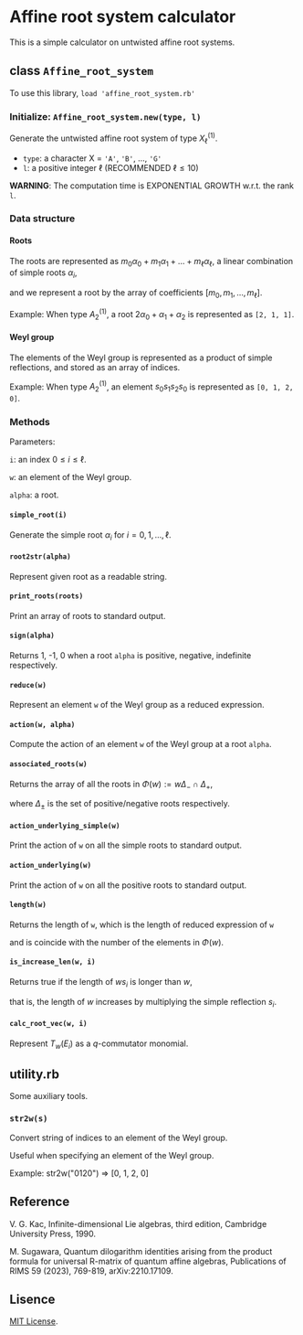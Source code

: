 # Affine root system calculator

This is a simple calculator on untwisted affine root systems.

## class `Affine_root_system`
To use this library, `load 'affine_root_system.rb'`

### Initialize: `Affine_root_system.new(type, l)`
Generate the untwisted affine root system of type $X_{\ell}^{(1)}$.
* `type`: a character X = `'A'`, `'B'`, ..., `'G'`
* `l`: a positive integer $\ell$ (RECOMMENDED $\ell \leq 10$)

**WARNING**: The computation time is EXPONENTIAL GROWTH w.r.t. the rank `l`.

### Data structure
#### Roots
The roots are represented as $m_0 \alpha_0 + m_1 \alpha_1 + \dots + m_{\ell} \alpha_{\ell}$, a linear combination of simple roots $\alpha_i$,

and we represent a root by the array of coefficients $[m_0, m_1, \dots, m_{\ell}]$.

Example: When type $A_2^{(1)}$, a root $2\alpha_0 + \alpha_1 + \alpha_2$ is represented as `[2, 1, 1]`.

#### Weyl group
The elements of the Weyl group is represented as a product of simple reflections,
and stored as an array of indices.

Example: When type $A_2^{(1)}$, an element $s_0 s_1 s_2 s_0$ is represented as `[0, 1, 2, 0]`.



### Methods
Parameters:

`i`: an index $0 \leq i \leq \ell$.

`w`: an element of the Weyl group.

`alpha`: a root.

#### `simple_root(i)`
Generate the simple root $\alpha_i$ for $i = 0, 1, \dots, \ell$.

#### `root2str(alpha)`
Represent given root as a readable string.

#### `print_roots(roots)`
Print an array of roots to standard output.

#### `sign(alpha)`
Returns 1, -1, 0 when a root `alpha` is positive, negative, indefinite respectively.

#### `reduce(w)`
Represent an element `w` of the Weyl group as a reduced expression.

#### `action(w, alpha)`
Compute the action of an element `w` of the Weyl group at a root `alpha`.

#### `associated_roots(w)`
Returns the array of all the roots in $\Phi(w) := w\Delta_- \cap \Delta_+$,

where $\Delta_{\pm}$ is the set of positive/negative roots respectively.

#### `action_underlying_simple(w)`
Print the action of `w` on all the simple roots to standard output.

#### `action_underlying(w)`
Print the action of `w` on all the positive roots to standard output.

#### `length(w)`
Returns the length of `w`, which is the length of reduced expression of `w`

and is coincide with the number of the elements in $\Phi(w)$.

#### `is_increase_len(w, i)`
Returns true if the length of $w s_i$ is longer than $w$,

that is, the length of $w$ increases by multiplying the simple reflection $s_i$.

#### `calc_root_vec(w, i)`
Represent $T_w(E_i)$ as a $q$-commutator monomial.


## utility.rb
Some auxiliary tools.

### `str2w(s)`
Convert string of indices to an element of the Weyl group.

Useful when specifying an element of the Weyl group.

Example: str2w("0120") => [0, 1, 2, 0]

## Reference
V. G. Kac, Infinite-dimensional Lie algebras, third edition, Cambridge University Press, 1990.

M. Sugawara, Quantum dilogarithm identities arising from the product formula for universal R-matrix of quantum affine algebras, Publications of RIMS 59 (2023), 769-819, arXiv:2210.17109.

## Lisence
[MIT License](https://opensource.org/licenses/MIT).
